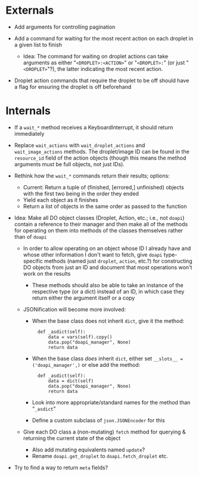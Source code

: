# Externals

- Add arguments for controlling pagination

- Add a command for waiting for the most recent action on each droplet in a
  given list to finish
    - Idea: The command for waiting on droplet actions can take arguments as
      either "`<DROPLET>:<ACTION>`" or "`<DROPLET>:`" (or just "`<DROPLET>`"?),
      the latter indicating the most recent action.

- Droplet action commands that require the droplet to be off should have a flag
  for ensuring the droplet is off beforehand

# Internals

- If a `wait_*` method receives a KeyboardInterrupt, it should return
  immediately

- Replace `wait_actions` with `wait_droplet_actions` and `wait_image_actions`
  methods.  The droplet/image ID can be found in the `resource_id` field of the
  action objects (though this means the method arguments must be full objects,
  not just IDs).

- Rethink how the `wait_*` commands return their results; options:
    - Current: Return a tuple of (finished, [errored,] unfinished) objects with
      the first two being in the order they ended
    - Yield each object as it finishes
    - Return a list of objects in the same order as passed to the function

- Idea: Make all DO object classes (Droplet, Action, etc.; i.e., not `doapi`)
  contain a reference to their manager and then make all of the methods for
  operating on them into methods of the classes themselves rather than of
  `doapi`
    - In order to allow operating on an object whose ID I already have and
      whose other information I don't want to fetch, give `doapi` type-specific
      methods (named just `droplet`, `action`, etc.?) for constructing DO
      objects from just an ID and document that most operations won't work on
      the results
        - These methods should also be able to take an instance of the
          respective type (or a dict) instead of an ID, in which case they
          return either the argument itself or a copy

    - JSONification will become more involved:
        - When the base class does not inherit `dict`, give it the method:

                def _asdict(self):
                    data = vars(self).copy()
                    data.pop("doapi_manager", None)
                    return data

        - When the base class _does_ inherit `dict`, either set `__slots__ =
          ('doapi_manager',)` or else add the method:

                def _asdict(self):
                    data = dict(self)
                    data.pop("doapi_manager", None)
                    return data

        - Look into more appropriate/standard names for the method than
          "`_asdict`"
        - Define a custom subclass of `json.JSONEncoder` for this

    - Give each DO class a (non-mutating) `fetch` method for querying &
      returning the current state of the object
        - Also add mutating equivalents named `update`?
        - Rename `doapi.get_droplet` to `doapi.fetch_droplet` etc.

- Try to find a way to return `meta` fields?
